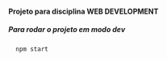 #### Projeto para disciplina WEB DEVELOPMENT
##### Para rodar o projeto em modo dev
```
  npm start
```